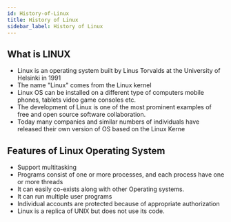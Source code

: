 ```yaml
---
id: History-of-Linux
title: History of Linux
sidebar_label: History of Linux
---
```


## What is LINUX

- Linux is an operating system built by Linus Torvalds at the University of Helsinki in 1991
- The name "Linux" comes from the Linux kernel
- Linux OS can be installed on a different type of computers mobile phones, tablets video game consoles etc.
- The development of Linux is one of the most prominent examples of free and open source software collaboration.
- Today many companies and similar numbers of individuals have released their own version of OS based on the Linux Kerne

## Features of Linux Operating System
- Support multitasking
- Programs consist of one or more processes, and each process have one or more threads
- It can easily co-exists along with other Operating systems.
- It can run multiple user programs
- Individual accounts are protected because of appropriate authorization
- Linux is a replica of UNIX but does not use its code.